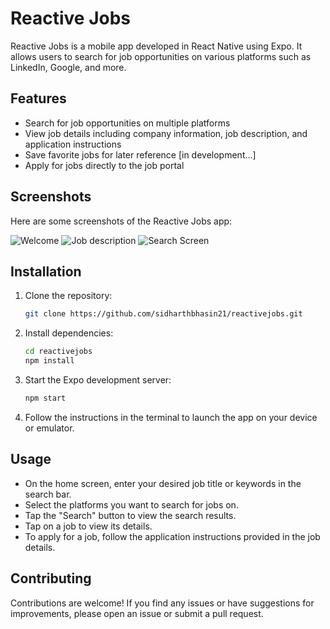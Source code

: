 # Reactive Jobs

Reactive Jobs is a mobile app developed in React Native using Expo. It allows users to search for job opportunities on various platforms such as LinkedIn, Google, and more.

## Features

- Search for job opportunities on multiple platforms
- View job details including company information, job description, and application instructions
- Save favorite jobs for later reference [in development...]
- Apply for jobs directly to the job portal

## Screenshots
Here are some screenshots of the Reactive Jobs app:

![Welcome](/screenShots/Welcome.png)
![Job description](/screenShots/job_description.png)
![Search Screen](/screenShots/search_screen.png)


## Installation

1. Clone the repository:

    ```bash
    git clone https://github.com/sidharthbhasin21/reactivejobs.git
    ```

2. Install dependencies:

    ```bash
    cd reactivejobs
    npm install
    ```

3. Start the Expo development server:

    ```bash
    npm start
    ```

4. Follow the instructions in the terminal to launch the app on your device or emulator.

## Usage

- On the home screen, enter your desired job title or keywords in the search bar.
- Select the platforms you want to search for jobs on.
- Tap the "Search" button to view the search results.
- Tap on a job to view its details.
- To apply for a job, follow the application instructions provided in the job details.

## Contributing

Contributions are welcome! If you find any issues or have suggestions for improvements, please open an issue or submit a pull request.

